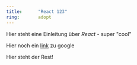 ```yaml
---
title:      "React 123"
ring:       adopt
---
```


Hier steht eine Einleitung über *React* - super "cool"

Hier noch ein [link](http://www.google.de) zu google

Hier steht der Rest!
